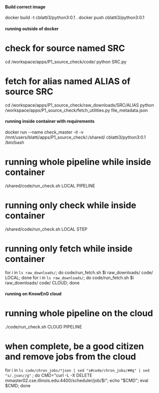 #### Build correct image

docker build -t cblatti3/python3:0.1 .
docker push cblatti3/python3:0.1


#### running outside of docker
# check for source named SRC
cd /workspace/apps/P1_source_check/code/
python SRC.py

# fetch for alias named ALIAS of source SRC
cd /workspace/apps/P1_source_check/raw_downloads/SRC/ALIAS
python /workspace/apps/P1_source_check/fetch_utilities.py file_metadata.json


#### running inside container with requirements
docker run --name check_master -it -v /mnt/users/blatti/apps/P1_source_check/:/shared/ cblatti3/python3:0.1 /bin/bash

# running whole pipeline while inside container
/shared/code/run_check.sh LOCAL PIPELINE

# running only check while inside container
/shared/code/run_check.sh LOCAL STEP

# running only fetch while inside container
for i in `ls raw_downloads/`; do code/run_fetch.sh $i raw_downloads/ code/ LOCAL; done
for i in `ls raw_downloads/`; do code/run_fetch.sh $i raw_downloads/ code/ CLOUD; done

#### running on KnowEnG cloud

# running whole pipeline on the cloud 
./code/run_check.sh CLOUD PIPELINE
# when complete, be a good citizen and remove jobs from the cloud
for i in `ls code/chron_jobs/*json | sed "s#code/chron_jobs/##g" | sed "s/.json//g"` ; do CMD="curl -L -X DELETE mmaster02.cse.illinois.edu:4400/scheduler/job/$i"; echo "$CMD"; eval $CMD; done                
